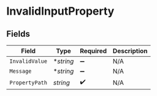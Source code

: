 # InvalidInputProperty


## Fields

| Field              | Type               | Required           | Description        |
| ------------------ | ------------------ | ------------------ | ------------------ |
| `InvalidValue`     | **string*          | :heavy_minus_sign: | N/A                |
| `Message`          | **string*          | :heavy_minus_sign: | N/A                |
| `PropertyPath`     | *string*           | :heavy_check_mark: | N/A                |